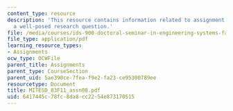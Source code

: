 ```yaml
---
content_type: resource
description: 'This resource contains information related to assignment 8: developing
  a well-posed research question.'
file: /media/courses/ids-900-doctoral-seminar-in-engineering-systems-fall-2011/6417445c78fc8da8cc2254e873170515_MITESD_83F11_assn08.pdf
file_type: application/pdf
learning_resource_types:
- Assignments
ocw_type: OCWFile
parent_title: Assignments
parent_type: CourseSection
parent_uid: 5ae390ce-7fea-f9e2-fa23-ce95300789ee
resourcetype: Document
title: MITESD_83F11_assn08.pdf
uid: 6417445c-78fc-8da8-cc22-54e873170515
---
```

